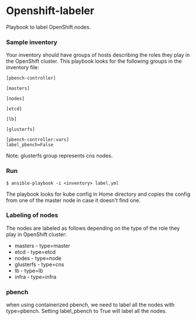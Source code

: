 # Openshift-labeler

Playbook to label OpenShift nodes.

### Sample inventory
Your inventory should have groups of hosts describing the roles they play in the OpenShift cluster. This playbook looks for the following groups in the inventory file:
```
[pbench-controller]

[masters]

[nodes]

[etcd]

[lb]

[glusterfs]

[pbench-controller:vars]
label_pbench=False

```
Note: glusterfs group represents cns nodes.

### Run
```
$ ansible-playbook -i <inventory> label.yml
```
The playbook looks for kube config in Home directory and copies the config from one of the master node in case it doesn't find one.

### Labeling of nodes
The nodes are labeled as follows depending on the type of the role they play in OpenShift cluster:

- masters - type=master
- etcd - type=etcd
- nodes - type=node
- glusterfs - type=cns
- lb - type=lb
- infra - type=infra

### pbench
when using containerized pbench, we need to label all the nodes with type=pbench. Setting label_pbench to True will label all the nodes.

